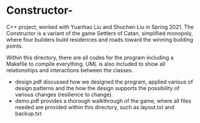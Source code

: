 # Constructor-
C++ project, worked with Yuanhao Liu and Shuchen Liu in Spring 2021.
The Constructor is a variant of the game Settlers of Catan, simplified monopoly, where four builders build residences and roads toward the winning building points. 

Within this directory, there are all codes for the program including a Makefile to compile everything. UML is also included to show all relationships and interactions between the classes.

- design.pdf discussed how we designed the program, applied various of design patterns and the how the design supports the possibility of various changes (resilience to change). 
- demo.pdf provides a thorough walkthrough of the game, where all files needed are provided within this directory, such as layout.txt and backup.txt

